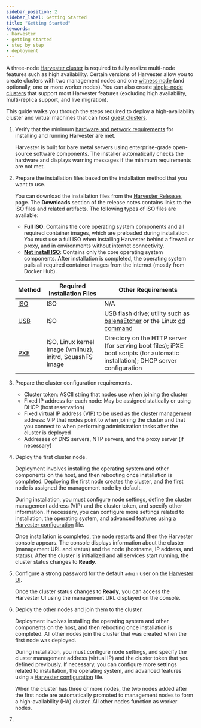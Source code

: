 ```yaml
---
sidebar_position: 2
sidebar_label: Getting Started
title: "Getting Started"
keywords:
- Harvester
- getting started
- step by step
- deployment
---
```


A three-node [Harvester cluster](../glossary/#harvester-cluster) is required to fully realize multi-node features such as high availability. Certain versions of Harvester allow you to create clusters with two management nodes and one [witness node](../advanced/witness/) (and optionally, one or more worker nodes). You can also create [single-node clusters](../advanced/singlenodeclusters/) that support most Harvester features (excluding high availability, multi-replica support, and live migration).

This guide walks you through the steps required to deploy a high-availability cluster and virtual machines that can host [guest clusters](../glossary/#guest-cluster--guest-kubernetes-cluster).

1. Verify that the minimum [hardware and network requirements](../install/requirements) for installing and running Harvester are met.

    Harvester is built for bare metal servers using enterprise-grade open-source software components. The installer automatically checks the hardware and displays warning messages if the minimum requirements are not met.

1. Prepare the installation files based on the installation method that you want to use.

    You can download the installation files from the [Harvester Releases](https://github.com/harvester/harvester/releases) page. The **Downloads** section of the release notes contains links to the ISO files and related artifacts. The following types of ISO files are available:

    - **Full ISO**: Contains the core operating system components and all required container images, which are preloaded during installation. You must use a full ISO when installing Harvester behind a firewall or proxy, and in environments without internet connectivity.
    - [**Net install ISO**](../install/net-install): Contains only the core operating system components. After installation is completed, the operating system pulls all required container images from the internet (mostly from Docker Hub).

    | Method | Required Installation Files | Other Requirements |
    | --- | --- | --- |
    | [ISO](../install/index) | ISO | N/A |
    | [USB](../install/usb-install) | ISO | USB flash drive; utility such as [balenaEtcher](https://etcher.balena.io/) or the Linux [dd command](https://man7.org/linux/man-pages/man1/dd.1.html) |
    | [PXE](../install/pxe-boot-install) | ISO, Linux kernel image (vmlinuz), initrd, SquashFS image | Directory on the HTTP server (for serving boot files); iPXE boot scripts (for automatic installation); DHCP server configuration |

1. Prepare the cluster configuration requirements.

    - Cluster token: ASCII string that nodes use when joining the cluster
    - Fixed IP address for each node: May be assigned statically or using DHCP (host reservation)
    - Fixed virtual IP address (VIP) to be used as the cluster management address: VIP that nodes point to when joining the cluster and that you connect to when performing administration tasks after the cluster is deployed
    - Addresses of DNS servers, NTP servers, and the proxy server (if necessary)

1. Deploy the first cluster node.

    Deployment involves installing the operating system and other components on the host, and then rebooting once installation is completed. Deploying the first node creates the cluster, and the first node is assigned the management node by default.
    
    During installation, you must configure node settings, define the cluster management address (VIP) and the cluster token, and specify other information. If necessary, you can configure more settings related to installation, the operating system, and advanced features using a [Harvester configuration](../install/harvester-configuration/) file.

    Once installation is completed, the node restarts and then the Harvester console appears. The console displays information about the cluster (management URL and status) and the node (hostname, IP address, and status). After the cluster is initialized and all services start running, the cluster status changes to **Ready**.

1. Configure a strong password for the default `admin` user on the [Harvester UI](../authentication). 

    Once the cluster status changes to **Ready**, you can access the Harvester UI using the management URL displayed on the console.

1. Deploy the other nodes and join them to the cluster.

    Deployment involves installing the operating system and other components on the host, and then rebooting once installation is completed. All other nodes join the cluster that was created when the first node was deployed.

    During installation, you must configure node settings, and specify the cluster management address (virtual IP) and the cluster token that you defined previously. If necessary, you can configure more settings related to installation, the operating system, and advanced features using a [Harvester configuration](../install/harvester-configuration/) file.

    When the cluster has three or more nodes, the two nodes added after the first node are automatically promoted to management nodes to form a high-availability (HA) cluster. All other nodes function as worker nodes.

1. 